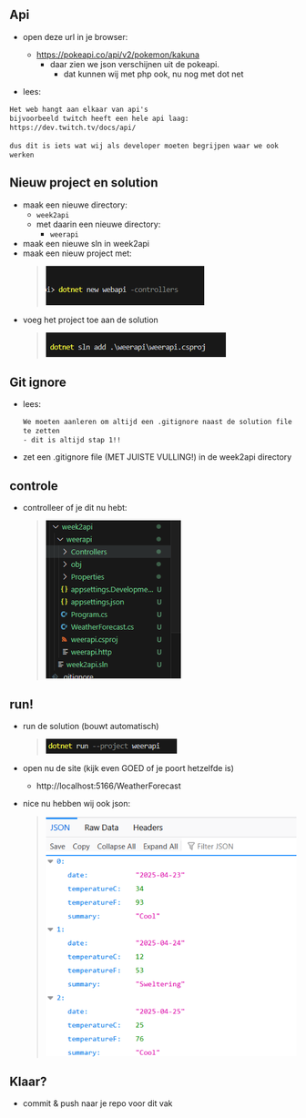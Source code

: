 ## Api

- open deze url in je browser:
    - https://pokeapi.co/api/v2/pokemon/kakuna
        - daar zien we json verschijnen uit de pokeapi.
            - dat kunnen wij met php ook, nu nog met dot net

- lees:
```
Het web hangt aan elkaar van api's 
bijvoorbeeld twitch heeft een hele api laag:
https://dev.twitch.tv/docs/api/

dus dit is iets wat wij als developer moeten begrijpen waar we ook werken
```


## Nieuw project en solution

- maak een nieuwe directory:
    - `week2api`
    - met daarin een nieuwe directory:
        - `weerapi`
- maak een nieuwe sln in week2api
- maak een nieuw project met:
    > ![](img/newcontrollers.PNG)
- voeg het project toe aan de solution
    > ![](img/addweer.PNG)

## Git ignore

- lees:
    ```
    We moeten aanleren om altijd een .gitignore naast de solution file te zetten
    - dit is altijd stap 1!!
    ```
- zet een .gitignore file (MET JUISTE VULLING!) in de week2api directory

## controle

- controlleer of je dit nu hebt:
    > ![](img/controlleer.PNG)

## run!

- run de solution (bouwt automatisch)
    > ![](img/run.PNG)
- open nu de site (kijk even GOED of je poort hetzelfde is)
    - http://localhost:5166/WeatherForecast

- nice nu hebben wij ook json:
    > ![](img/json.PNG)

## Klaar?


- commit & push naar je repo voor dit vak
